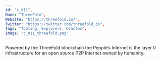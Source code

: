 ```yaml
--- 
id: "c_011", 
Name: "ThreeFold", 
Website: "https://threefold.io/", 
Twitter: "https://twitter.com/threefold_io", 
Tags: "Tooling, Explorers, Oracles", 
Image: "c_011_threefold.png" 
--- 
```

<!--lang:en--> 
Powered by the ThreeFold blockchain the People’s Internet is the layer 0 infrastructure for an open source P2P Internet owned by humanity.
<!--lang:es--] 
Impulsado por la cadena de bloques ThreeFold, People's Internet es la infraestructura de capa 0 para un Internet P2P de código abierto propiedad de la humanidad.
<!--lang:de--] 
Angetrieben von der ThreeFold-Blockchain ist das People’s Internet die Layer-0-Infrastruktur für ein Open-Source-P2P-Internet, das der Menschheit gehört.
<!--lang:fr--] 
Propulsé par la blockchain ThreeFold, l'Internet populaire est l'infrastructure de couche 0 pour un Internet P2P open source appartenant à l'humanité.
<!--lang:pl--] 
Oparty na technologii ThreeFold blockchain Internet Ludowy jest infrastrukturą warstwy 0 dla otwartego Internetu P2P będącego własnością ludzkości.
<!--lang:uk--] 
Завдяки блокчейну ThreeFold, Народний Інтернет є інфраструктурою рівня 0 для Інтернету P2P з відкритим кодом, який належить людству.
[!--lang:*--> 
